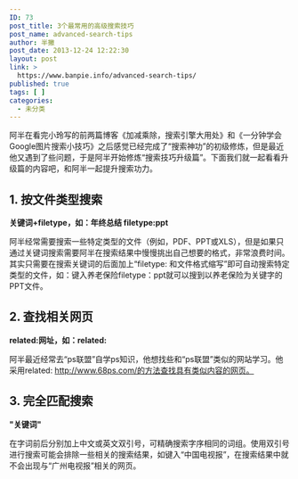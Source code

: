 ```yaml
---
ID: 73
post_title: 3个最常用的高级搜索技巧
post_name: advanced-search-tips
author: 半撇
post_date: 2013-12-24 12:22:30
layout: post
link: >
  https://www.banpie.info/advanced-search-tips/
published: true
tags: [ ]
categories:
  - 未分类
---
```

阿半在看完小玲写的前两篇博客《加减乘除，搜索引擎大用处》和《一分钟学会Google图片搜索小技巧》之后感觉已经完成了“搜索神功”的初级修炼，但是最近他又遇到了些问题，于是阿半开始修炼“搜索技巧升级篇”。下面我们就一起看看升级篇的内容吧，和阿半一起提升搜索功力。

## 1\. 按文件类型搜索

**关键词+filetype，如：年终总结 filetype:ppt**

阿半经常需要搜索一些特定类型的文件（例如，PDF、PPT或XLS），但是如果只通过关键词搜索需要阿半在搜索结果中慢慢挑出自己想要的格式，非常浪费时间。其实只需要在搜索关键词的后面加上“filetype: 和文件格式缩写”即可自动搜索特定类型的文件，如：键入养老保险filetype：ppt就可以搜到以养老保险为关键字的PPT文件。

## 2\. 查找相关网页

**related:网址，如：related:**

阿半最近经常去“ps联盟”自学ps知识，他想找些和“ps联盟”类似的网站学习。他采用related: http://www.68ps.com/的方法查找具有类似内容的网页。

## 3\. 完全匹配搜索

**"关键词"**

在字词前后分别加上中文或英文双引号，可精确搜索字序相同的词组。使用双引号进行搜索可能会排除一些相关的搜索结果，如键入“中国电视报”，在搜索结果中就不会出现与“广州电视报”相关的网页。